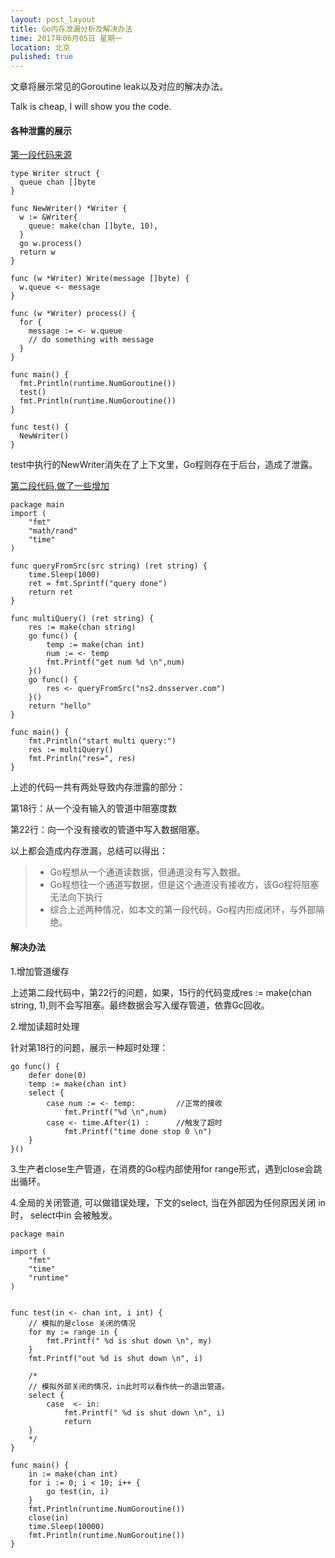 ```yaml
---
layout: post_layout
title: Go内存泄漏分析及解决办法
time: 2017年06月05日 星期一
location: 北京
pulished: true
---
```


文章将展示常见的Goroutine leak以及对应的解决办法。

<!--break-->

Talk is cheap, I will show you the code.

####  **各种泄露的展示**

[第一段代码来源](http://openmymind.net/Leaking-Goroutines/)
```
type Writer struct {
  queue chan []byte
}

func NewWriter() *Writer {
  w := &Writer{
    queue: make(chan []byte, 10),
  }
  go w.process()
  return w
}

func (w *Writer) Write(message []byte) {
  w.queue <- message
}

func (w *Writer) process() {
  for {
    message := <- w.queue
    // do something with message
  }
}

func main() {
  fmt.Println(runtime.NumGoroutine()) 
  test()
  fmt.Println(runtime.NumGoroutine())
}

func test() {
  NewWriter()
}
```

test中执行的NewWriter消失在了上下文里，Go程则存在于后台，造成了泄露。


[第二段代码,做了一些增加](http://www.itwendao.com/article/detail/217770.html)
```
package main
import (
    "fmt"
    "math/rand"
    "time"
)

func queryFromSrc(src string) (ret string) {
    time.Sleep(1000)
    ret = fmt.Sprintf("query done")
    return ret
}

func multiQuery() (ret string) {
    res := make(chan string)
    go func() {
		temp := make(chan int)
		num := <- temp
		fmt.Printf("get num %d \n",num)	
    }()
    go func() {
        res <- queryFromSrc("ns2.dnsserver.com")
    }()
    return "hello"
}

func main() {
    fmt.Println("start multi query:")
    res := multiQuery()
    fmt.Println("res=", res)
}
```

上述的代码一共有两处导致内存泄露的部分：

第18行：从一个没有输入的管道中阻塞度数

第22行：向一个没有接收的管道中写入数据阻塞。

以上都会造成内存泄漏，总结可以得出：
> * Go程想从一个通道读数据，但通道没有写入数据。
> * Go程想往一个通道写数据，但是这个通道没有接收方，该Go程将阻塞无法向下执行
> * 综合上述两种情况，如本文的第一段代码，Go程内形成闭环，与外部隔绝。


####  **解决办法**


1.增加管道缓存

上述第二段代码中，第22行的问题，如果，15行的代码变成res := make(chan string, 1),则不会写阻塞。最终数据会写入缓存管道，依靠Gc回收。

2.增加读超时处理

针对第18行的问题，展示一种超时处理：

```
go func() {
    defer done(0)
    temp := make(chan int)
    select {
        case num := <- temp:         //正常的接收
            fmt.Printf("%d \n",num)
        case <- time.After(1) :      //触发了超时
            fmt.Printf("time done stop 0 \n")
    }
}()

```
3.生产者close生产管道，在消费的Go程内部使用for range形式，遇到close会跳出循环。


4.全局的关闭管道, 可以做错误处理，下文的select, 当在外部因为任何原因关闭 in 时， select中in 会被触发。

	
```
package main

import (
    "fmt"
    "time"
    "runtime"
)


func test(in <- chan int, i int) {
    // 模拟的是close 关闭的情况
    for my := range in {        
        fmt.Printf(" %d is shut down \n", my)
    }
    fmt.Printf("out %d is shut down \n", i)
    
    /*
    // 模拟外部关闭的情况，in此时可以看作统一的退出管道。
    select {
        case  <- in:
            fmt.Printf(" %d is shut down \n", i)
            return
    }
    */
}

func main() {
    in := make(chan int)
    for i := 0; i < 10; i++ {
        go test(in, i)
    }
    fmt.Println(runtime.NumGoroutine())
    close(in)
    time.Sleep(10000)
    fmt.Println(runtime.NumGoroutine())
}
```
